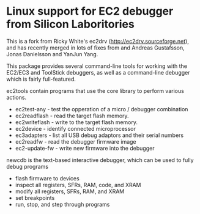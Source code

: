 Linux support for EC2 debugger from Silicon Laboritories
========================================================

This is a fork from Ricky White's ec2drv (http://ec2drv.sourceforge.net), and has recently merged in lots of fixes from and Andreas Gustafsson, Jonas Danielsson and YanJun Yang.

This package provides several command-line tools for working with the EC2/EC3 and ToolStick debuggers, as well as a command-line debugger which is fairly full-featured.

ec2tools contain programs that use the core library to perform various actions.
+ ec2test-any - test the opperation of a micro / debugger combination
+ ec2readflash - read the target flash memory.
+ ec2writeflash - write to the target flash memory.
+ ec2device - identify connected microprocessor
+ ec3adapters - list all USB debug adaptors and their serial numbers
+ ec2readfw - read the debugger firmware image
+ ec2-update-fw - write new firmware into the debugger

newcdb is the text-based interactive debugger, which can be used to fully debug programs
+ flash firmware to devices
+ inspect all registers, SFRs, RAM, code, and XRAM
+ modify all registers, SFRs, RAM, and XRAM
+ set breakpoints
+ run, stop, and step through programs
	
